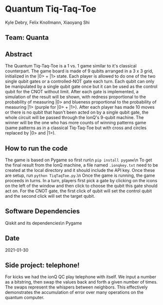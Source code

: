 # Quantum Tiq-Taq-Toe
Kyle Debry, Felix Knollmann, Xiaoyang Shi


## Team: Quanta

## Abstract
The Quantum Tiq-Taq-Toe is a 1 vs. 1 game similar to it's classical counterpart. The game board is made of 9 qubits arranged in a 3 x 3 grid, initialized in the |0> + |1> state. Each player is allowed to do one of the two single qubit gates or a controlled-NOT gate each turn. Each qubit can only be manipulated by a single qubit gate once but it can be used as the control qubit for the CNOT without limit. After each gate is implemented, a simulation of the result will be shown, with redness proportional to the probability of measuring |0> and blueness proportional to the probability of measuring |1> (purple for |0> + |1>). After each player has made 10 moves or there is no qubit that hasn't been acted on by a single qubit gate, the whole circuit will be passed through the IonQ's 9-qubit machine. The winner will be the one who has more counts of winning patterns game (same patterns as in a classical Tiq-Taq-Toe but with cross and circles replaced by |0> and |1>).  

## How to run the code
The game is based on Pygame so first run\n
`pip install pygame`\n
To get the final result from the IonQ machine, a file named `.ionqkey.txt` need to be created at the local directory and it should include the API key. Once these are setup, run `python TiqTaqToe.py`.\n
Once the game is running, the game proceeds in turns. In a turn, players first pick a gate by clicking on the icons on the left of the window and then click to choose the qubit this gate should act on. For the CNOT gate, the first click of qubit will set the control qubit and the second click will set the target qubit.


## Software Dependencies
Qiskit and its dependencies\n
Pygame

## Date
2021-01-30


## Side project: telephone!
For kicks we had the ionQ QC play telephone with itself. We input a number as a bitstring, then swap the values back and forth a given number of times. The swaps represent the whispers between neighbors. This effectively demonstrates the accumulation of error over many operations on the quantum computer.

